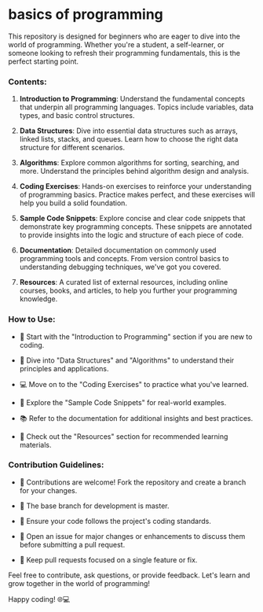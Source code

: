 # basics of programming
This repository is designed for beginners who are eager to dive into the world of programming. Whether you're a student, a self-learner, or someone looking to refresh their programming fundamentals, this is the perfect starting point.

### Contents:

1. **Introduction to Programming**: Understand the fundamental concepts that underpin all programming languages. Topics include variables, data types, and basic control structures.

2. **Data Structures**: Dive into essential data structures such as arrays, linked lists, stacks, and queues. Learn how to choose the right data structure for different scenarios.

3. **Algorithms**: Explore common algorithms for sorting, searching, and more. Understand the principles behind algorithm design and analysis.

4. **Coding Exercises**: Hands-on exercises to reinforce your understanding of programming basics. Practice makes perfect, and these exercises will help you build a solid foundation.

5. **Sample Code Snippets**: Explore concise and clear code snippets that demonstrate key programming concepts. These snippets are annotated to provide insights into the logic and structure of each piece of code.

6. **Documentation**: Detailed documentation on commonly used programming tools and concepts. From version control basics to understanding debugging techniques, we've got you covered.

7. **Resources**: A curated list of external resources, including online courses, books, and articles, to help you further your programming knowledge.

### How to Use:

- 📖 Start with the "Introduction to Programming" section if you are new to coding.

- 🧠 Dive into "Data Structures" and "Algorithms" to understand their principles and applications.

- 💻 Move on to the "Coding Exercises" to practice what you've learned.

- 🚀 Explore the "Sample Code Snippets" for real-world examples.

- 📚 Refer to the documentation for additional insights and best practices.

- 🔗 Check out the "Resources" section for recommended learning materials.

### Contribution Guidelines:

- 🤝 Contributions are welcome! Fork the repository and create a branch for your changes.

- 🔧 The base branch for development is master.

- 📝 Ensure your code follows the project's coding standards.

- 🚧 Open an issue for major changes or enhancements to discuss them before submitting a pull request.

- 🔄 Keep pull requests focused on a single feature or fix.

Feel free to contribute, ask questions, or provide feedback. Let's learn and grow together in the world of programming!

Happy coding! 🌐💻
